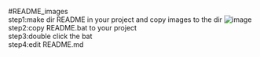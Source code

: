 #README_images  
step1:make dir README in your project  and copy images to the dir 
![image](https://github.com/liujidong/README_images/blob/master/README/step1.png) 
step2:copy README.bat to your project  
step3:double click  the bat  
step4:edit README.md  
